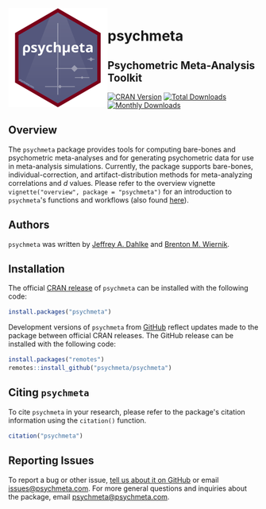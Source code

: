 <img width="200" src="man/figures/psychmeta_icon_twitter.png?raw=TRUE" alt="psychmeta logo" align="left">

# psychmeta
## Psychometric Meta-Analysis Toolkit

<!-- badges: start -->
[![CRAN Version](https://r-pkg.org/badges/version/psychmeta)](https://cran.r-project.org/package=psychmeta "CRAN version")
[![Total Downloads](https://cranlogs.r-pkg.org/badges/grand-total/psychmeta)](https://cranlogs.r-pkg.org/badges/grand-total/psychmeta "Total downloads")
[![Monthly Downloads](https://cranlogs.r-pkg.org/badges/psychmeta)](https://cranlogs.r-pkg.org/badges/psychmeta "Monthly downloads")
<!-- [![R-CMD-check](https://github.com/psychmeta/psychmeta/workflows/R-CMD-check/badge.svg)](https://github.com/psychmeta/psychmeta/actions) -->
<!-- badges: end -->

## Overview
The `psychmeta` package provides tools for computing bare-bones and psychometric meta-analyses and for generating psychometric data for use in meta-analysis simulations. Currently, the package supports bare-bones, individual-correction, and artifact-distribution methods for meta-analyzing correlations and *d* values. Please refer to the overview vignette `vignette("overview", package = "psychmeta")` for an introduction to `psychmeta`'s functions and workflows (also found [here](https://CRAN.R-project.org/package=psychmeta/vignettes/overview.html)).

## Authors
`psychmeta` was written by [Jeffrey A. Dahlke](https://jeffreydahlke.com/) and [Brenton M. Wiernik](https://wiernik.org/).

## Installation
The official [CRAN release](https://cran.r-project.org/package=psychmeta) of `psychmeta` can be installed with the following code:
```r
install.packages("psychmeta")
```

Development versions of `psychmeta` from [GitHub](https://github.com/psychmeta/psychmeta) reflect updates made to the package between official CRAN releases. The GitHub release can be installed with the following code:
```r
install.packages("remotes")
remotes::install_github("psychmeta/psychmeta")
```

## Citing `psychmeta`
To cite `psychmeta` in your research, please refer to the package's citation information using the `citation()` function.
```r
citation("psychmeta")
```

## Reporting Issues
To report a bug or other issue, [tell us about it on GitHub](https://github.com/psychmeta/psychmeta/issues) or email [issues@psychmeta.com](mailto:issues@psychmeta.com). For more general questions and inquiries about the package, email [psychmeta@psychmeta.com](mailto:psychmeta@psychmeta.com).
